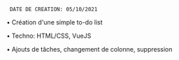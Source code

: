      DATE DE CREATION: 05/10/2021

• Création d'une simple to-do list 

• Techno: HTML/CSS, VueJS

• Ajouts de tâches, changement de colonne, suppression
